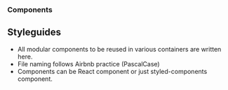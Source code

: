 ### Components

## Styleguides
- All modular components to be reused in various containers are written here.
- File naming follows Airbnb practice (PascalCase)
- Components can be React component or just styled-components component.
